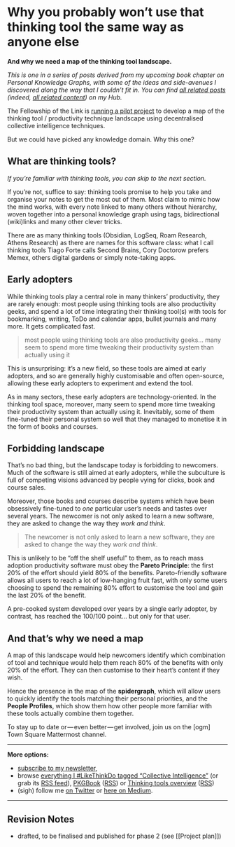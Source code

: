 # Why you probably won’t use that thinking tool the same way as anyone else

**And why we need a map of the thinking tool landscape.**

_This is one in a series of posts derived from my upcoming book chapter on Personal Knowledge Graphs, with some of the ideas and side-avenues I discovered along the way that I couldn’t fit in. You can find_ [_all related posts_](https://myhub.ai/@mathewlowry/?quality=all&tags=pkgbook&timeframe=anytime&types=think) _(indeed,_ [_all related content_](https://myhub.ai/@mathewlowry/?tags=pkgbook)_) on my Hub._

The Fellowship of the Link is [running a pilot project](https://medium.com/@mathewlowry/mapping-the-thinking-tool-landscape-9b5cd00a6309) to develop a map of the thinking tool / productivity technique landscape using decentralised collective intelligence techniques. 

But we could have picked any knowledge domain. Why this one? 

## What are thinking tools?

_If you’re familiar with thinking tools, you can skip to the next section._

If you’re not, suffice to say: thinking tools promise to help you take and organise your notes to get the most out of them. Most claim to mimic how the mind works, with every note linked to many others without hierarchy, woven together into a personal knowledge graph using tags, bidirectional (wiki)links and many other clever tricks.

There are as many thinking tools (Obsidian, LogSeq, Roam Research, Athens Research) as there are names for this software class: what I call thinking tools Tiago Forte calls Second Brains, Cory Doctorow prefers Memex, others digital gardens or simply note-taking apps.

## Early adopters

While thinking tools play a central role in many thinkers’ productivity, they are rarely enough: most people using thinking tools are also productivity geeks, and spend a lot of time integrating their thinking tool(s) with tools for bookmarking, writing, ToDo and calendar apps, bullet journals and many more. It gets complicated fast.

> most people using thinking tools are also productivity geeks… many seem to spend more time tweaking their productivity system than actually using it

This is unsurprising: it’s a new field, so these tools are aimed at early adopters, and so are generally highly customisable and often open-source, allowing these early adopters to experiment and extend the tool. 

As in many sectors, these early adopters are technology-oriented. In the thinking tool space, moreover, many seem to spend more time tweaking their productivity system than actually using it. Inevitably, some of them fine-tuned their personal system so well that they managed to monetise it in the form of books and courses.

## Forbidding landscape

That’s no bad thing, but the landscape today is forbidding to newcomers. Much of the software is still aimed at early adopters, while the subculture is full of competing visions advanced by people vying for clicks, book and course sales. 

Moreover, those books and courses describe systems which have been obsessively fine-tuned to _one_ particular user’s needs and tastes over several years. The newcomer is not only asked to learn a new software, they are asked to change the way they _work and think_.

> The newcomer is not only asked to learn a new software, they are asked to change the way they _work and think_.

This is unlikely to be “off the shelf useful” to them, as to reach mass adoption productivity software must obey the **Pareto Principle**: the first 20% of the effort should yield 80% of the benefits. Pareto-friendly software allows all users to reach a lot of low-hanging fruit fast, with only some users choosing to spend the remaining 80% effort to customise the tool and gain the last 20% of the benefit. 

A pre-cooked system developed over years by a single early adopter, by contrast, has reached the 100/100 point… but only for that user. 

## And that’s why we need a map

A map of this landscape would help newcomers identify which combination of tool and technique would help them reach 80% of the benefits with only 20% of the effort. They can then customise to their heart’s content if they wish. 

Hence the presence in the map of the **spidergraph**, which will allow users to quickly identify the tools matching their personal priorities, and the **People Profiles**, which show them how other people more familiar with these tools actually combine them together.

To stay up to date or — even better — get involved, join us on the [ogm] Town Square Mattermost channel.

---

**More options:**

-   [subscribe to my newsletter](https://myhub.ai/@mathewlowry/about/#contact),
-   browse [everything I #LikeThinkDo tagged “Collective Intelligence”](https://myhub.ai/@mathewlowry/?tags=collective+intelligence) (or grab its [RSS feed](https://myhub.ai/rss/@mathewlowry/?tags=collective+intelligence)), [PKGBook](https://myhub.ai/@mathewlowry/?quality=all&tags=pkgbook&timeframe=anytime&types=think&types=do&types=like) ([RSS](https://myhub.ai/rss/@mathewlowry/?quality=all&tags=pkgbook&timeframe=anytime&types=think&types=do&types=like)) or [Thinking tools overview](https://myhub.ai/@mathewlowry/?quality=all&service=18&timeframe=anytime&types=like&types=do&types=think) ([RSS](https://myhub.ai/rss/@mathewlowry/?quality=all&service=18&timeframe=anytime&types=like&types=do&types=think))
-   (sigh) follow me [on Twitter](https://twitter.com/mathewlowry) or [here on Medium](https://mathewlowry.medium.com/).

---

## Revision Notes

* drafted, to be finalised and published for phase 2 (see [[Project plan]])  
